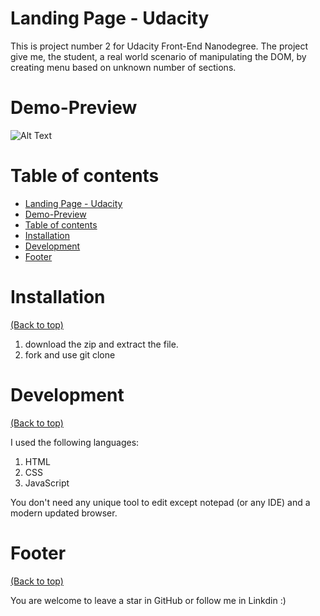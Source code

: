 # Landing Page - Udacity


<!-- Describe your project in brief -->

This is project number 2 for Udacity Front-End Nanodegree. The project give me, the student, a real world scenario of manipulating  the DOM, by creating menu based on unknown number of sections. 


# Demo-Preview


![Alt Text](demo_proj.gif)


# Table of contents

- [Landing Page - Udacity](#landing-page---udacity)
- [Demo-Preview](#demo-preview)
- [Table of contents](#table-of-contents)
- [Installation](#installation)
- [Development](#development)
- [Footer](#footer)

# Installation
[(Back to top)](#table-of-contents)

1. download the zip and extract the file.
2. fork and use git clone


# Development
[(Back to top)](#table-of-contents)

I used the following languages:
1. HTML
2. CSS
3. JavaScript

You don't need any unique tool to edit except notepad (or any IDE) and a modern updated browser. 




# Footer
[(Back to top)](#table-of-contents)

<!-- Let's also add a footer because I love footers and also you **can** use this to convey important info.

Let's make it an image because by now you have realised that multimedia in images == cool(*please notice the subtle programming joke). -->

You are welcome to leave a star in GitHub or follow me in Linkdin :) 

